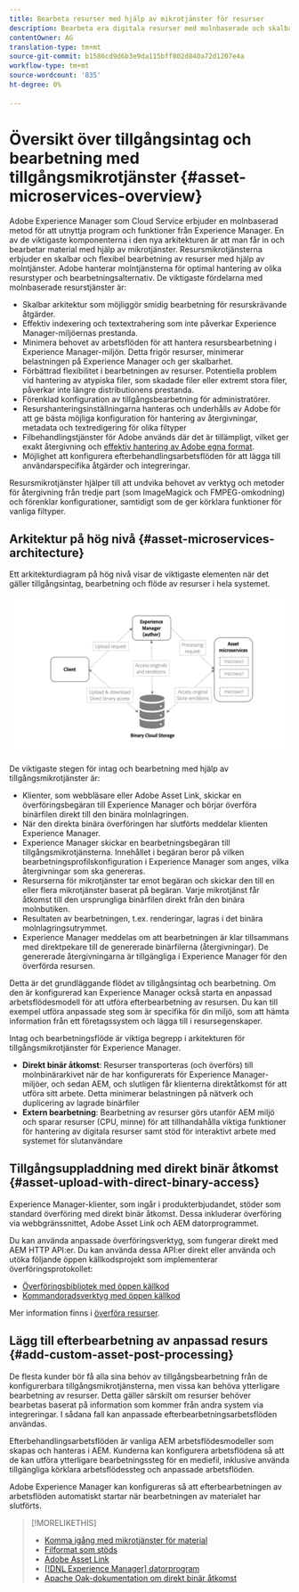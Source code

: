 ```yaml
---
title: Bearbeta resurser med hjälp av mikrotjänster för resurser
description: Bearbeta era digitala resurser med molnbaserade och skalbara mikrotjänster för bearbetning av resurser.
contentOwner: AG
translation-type: tm+mt
source-git-commit: b1586cd9d6b3e9da115bff802d840a72d1207e4a
workflow-type: tm+mt
source-wordcount: '835'
ht-degree: 0%

---
```



# Översikt över tillgångsintag och bearbetning med tillgångsmikrotjänster {#asset-microservices-overview}

Adobe Experience Manager som Cloud Service erbjuder en molnbaserad metod för att utnyttja program och funktioner från Experience Manager. En av de viktigaste komponenterna i den nya arkitekturen är att man får in och bearbetar material med hjälp av mikrotjänster. Resursmikrotjänsterna erbjuder en skalbar och flexibel bearbetning av resurser med hjälp av molntjänster. Adobe hanterar molntjänsterna för optimal hantering av olika resurstyper och bearbetningsalternativ. De viktigaste fördelarna med molnbaserade resurstjänster är:

* Skalbar arkitektur som möjliggör smidig bearbetning för resurskrävande åtgärder.
* Effektiv indexering och textextrahering som inte påverkar Experience Manager-miljöernas prestanda.
* Minimera behovet av arbetsflöden för att hantera resursbearbetning i Experience Manager-miljön. Detta frigör resurser, minimerar belastningen på Experience Manager och ger skalbarhet.
* Förbättrad flexibilitet i bearbetningen av resurser. Potentiella problem vid hantering av atypiska filer, som skadade filer eller extremt stora filer, påverkar inte längre distributionens prestanda.
* Förenklad konfiguration av tillgångsbearbetning för administratörer.
* Resurshanteringsinställningarna hanteras och underhålls av Adobe för att ge bästa möjliga konfiguration för hantering av återgivningar, metadata och textredigering för olika filtyper
* Filbehandlingstjänster för Adobe används där det är tillämpligt, vilket ger exakt återgivning och [effektiv hantering av Adobe egna format](file-format-support.md).
* Möjlighet att konfigurera efterbehandlingsarbetsflöden för att lägga till användarspecifika åtgärder och integreringar.

Resursmikrotjänster hjälper till att undvika behovet av verktyg och metoder för återgivning från tredje part (som ImageMagick och FMPEG-omkodning) och förenklar konfigurationer, samtidigt som de ger körklara funktioner för vanliga filtyper.

## Arkitektur på hög nivå {#asset-microservices-architecture}

Ett arkitekturdiagram på hög nivå visar de viktigaste elementen när det gäller tillgångsintag, bearbetning och flöde av resurser i hela systemet.

<!-- Proposed DRAFT diagram for asset microservices overview - see section "Asset processing - high-level diagram" in the PPTX deck

https://adobe-my.sharepoint.com/personal/gklebus_adobe_com/_layouts/15/guestaccess.aspx?guestaccesstoken=jexDC5ZnepXSt6dTPciH66TzckS1BPEfdaZuSgHugL8%3D&docid=2_1ec37f0bd4cc74354b4f481cd420e07fc&rev=1&e=CdgElS
-->

![Tillgång till och hantering av tillgångar med ](assets/asset-microservices-overview.png "mikrotjänsterTillgång och hantering av tillgångar med mikrotjänster")

De viktigaste stegen för intag och bearbetning med hjälp av tillgångsmikrotjänster är:

* Klienter, som webbläsare eller Adobe Asset Link, skickar en överföringsbegäran till Experience Manager och börjar överföra binärfilen direkt till den binära molnlagringen.
* När den direkta binära överföringen har slutförts meddelar klienten Experience Manager.
* Experience Manager skickar en bearbetningsbegäran till tillgångsmikrotjänsterna. Innehållet i begäran beror på vilken bearbetningsprofilskonfiguration i Experience Manager som anges, vilka återgivningar som ska genereras.
* Resurserna för mikrotjänster tar emot begäran och skickar den till en eller flera mikrotjänster baserat på begäran. Varje mikrotjänst får åtkomst till den ursprungliga binärfilen direkt från den binära molnbutiken.
* Resultaten av bearbetningen, t.ex. renderingar, lagras i det binära molnlagringsutrymmet.
* Experience Manager meddelas om att bearbetningen är klar tillsammans med direktpekare till de genererade binärfilerna (återgivningar). De genererade återgivningarna är tillgängliga i Experience Manager för den överförda resursen.

Detta är det grundläggande flödet av tillgångsintag och bearbetning. Om den är konfigurerad kan Experience Manager också starta en anpassad arbetsflödesmodell för att utföra efterbearbetning av resursen. Du kan till exempel utföra anpassade steg som är specifika för din miljö, som att hämta information från ett företagssystem och lägga till i resursegenskaper.

Intag och bearbetningsflöde är viktiga begrepp i arkitekturen för tillgångsmikrotjänster för Experience Manager.

* **Direkt binär åtkomst**: Resurser transporteras (och överförs) till molnbinärarkivet när de har konfigurerats för Experience Manager-miljöer, och sedan AEM, och slutligen får klienterna direktåtkomst för att utföra sitt arbete. Detta minimerar belastningen på nätverk och duplicering av lagrade binärfiler
* **Extern bearbetning**: Bearbetning av resurser görs utanför AEM miljö och sparar resurser (CPU, minne) för att tillhandahålla viktiga funktioner för hantering av digitala resurser samt stöd för interaktivt arbete med systemet för slutanvändare

## Tillgångsuppladdning med direkt binär åtkomst {#asset-upload-with-direct-binary-access}

Experience Manager-klienter, som ingår i produkterbjudandet, stöder som standard överföring med direkt binär åtkomst. Dessa inkluderar överföring via webbgränssnittet, Adobe Asset Link och AEM datorprogrammet.

Du kan använda anpassade överföringsverktyg, som fungerar direkt med AEM HTTP API:er. Du kan använda dessa API:er direkt eller använda och utöka följande öppen källkodsprojekt som implementerar överföringsprotokollet:

* [Överföringsbibliotek med öppen källkod](https://github.com/adobe/aem-upload)
* [Kommandoradsverktyg med öppen källkod](https://github.com/adobe/aio-cli-plugin-aem)

Mer information finns i [överföra resurser](add-assets.md).

## Lägg till efterbearbetning av anpassad resurs {#add-custom-asset-post-processing}

De flesta kunder bör få alla sina behov av tillgångsbearbetning från de konfigurerbara tillgångsmikrotjänsterna, men vissa kan behöva ytterligare bearbetning av resurser. Detta gäller särskilt om resurser behöver bearbetas baserat på information som kommer från andra system via integreringar. I sådana fall kan anpassade efterbearbetningsarbetsflöden användas.

Efterbehandlingsarbetsflöden är vanliga AEM arbetsflödesmodeller som skapas och hanteras i AEM. Kunderna kan konfigurera arbetsflödena så att de kan utföra ytterligare bearbetningssteg för en mediefil, inklusive använda tillgängliga körklara arbetsflödessteg och anpassade arbetsflöden.

Adobe Experience Manager kan konfigureras så att efterbearbetningen av arbetsflöden automatiskt startar när bearbetningen av materialet har slutförts.

<!-- TBD asgupta, Engg: Create some asset-microservices-data-flow-diagram.
-->

>[!MORELIKETHIS]
>
>* [Komma igång med mikrotjänster för material](asset-microservices-configure-and-use.md)
>* [Filformat som stöds](file-format-support.md)
>* [Adobe Asset Link](https://helpx.adobe.com/enterprise/using/adobe-asset-link.html)
>* [[!DNL Experience Manager] datorprogram](https://experienceleague.adobe.com/docs/experience-manager-desktop-app/using/introduction.html)
>* [Apache Oak-dokumentation om direkt binär åtkomst](https://jackrabbit.apache.org/oak/docs/features/direct-binary-access.html)

